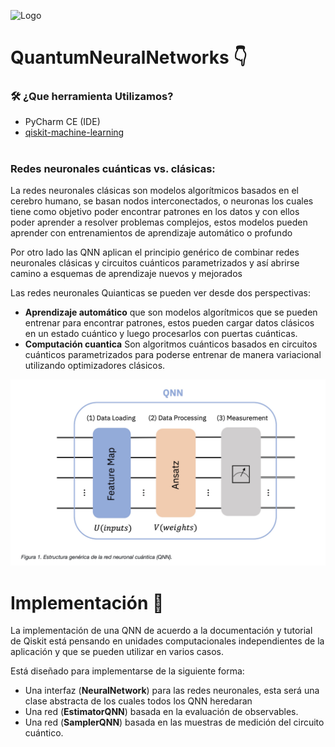 ![Logo](https://upload.wikimedia.org/wikipedia/commons/thumb/0/0f/Logo_de_la_Escuela_Colombiana_de_Ingenier%C3%ADa.svg/2560px-Logo_de_la_Escuela_Colombiana_de_Ingenier%C3%ADa.svg.png)

# QuantumNeuralNetworks 👇

### 🛠️ ¿Que herramienta Utilizamos? 

- PyCharm CE (IDE)
- [qiskit-machine-learning](https://qiskit.org/documentation/machine-learning/tutorials/01_neural_networks.html)

#

### Redes neuronales cuánticas vs. clásicas:

La redes neuronales clásicas son modelos algorítmicos basados en el cerebro humano, se basan nodos interconectados, o neuronas los cuales tiene como objetivo poder encontrar patrones en los datos y con ellos poder aprender a resolver problemas complejos, estos modelos pueden aprender con entrenamientos de aprendizaje automático o profundo

Por otro lado las QNN aplican el principio genérico de combinar redes neuronales clásicas y circuitos cuánticos parametrizados y así abrirse camino a esquemas de aprendizaje nuevos y mejorados

Las redes neuronales Quianticas se pueden ver desde dos perspectivas:

- **Aprendizaje automático** que son modelos algorítmicos que se pueden entrenar para encontrar patrones, estos pueden cargar datos clásicos en un estado cuántico y luego procesarlos con puertas cuánticas.
- **Computación cuantica** Son algoritmos cuánticos basados en circuitos cuánticos parametrizados para poderse entrenar de manera variacional utilizando optimizadores clásicos.

![test1](https://github.com/IngEdwinV/QuantumNeuralNetworks/blob/main/Imagenes/test1.png)

# Implementación 🚀

La implementación de una QNN de acuerdo a la documentación y tutorial de Qiskit está pensando en unidades computacionales independientes de la aplicación y que se pueden utilizar en varios casos.

Está diseñado para implementarse de la siguiente forma:

* Una interfaz (**NeuralNetwork**) para las redes neuronales, esta será una clase abstracta de los cuales todos los QNN heredaran
* Una red (**EstimatorQNN**) basada en la evaluación de observables.
* Una red (**SamplerQNN**) basada en las muestras de medición del circuito cuántico.
